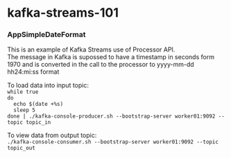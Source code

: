 # kafka-streams-101

### AppSimpleDateFormat
This is an example of Kafka Streams use of Processor API.<br>
The message in Kafka is supossed to have a timestamp in seconds form 1970 and is converted in the call to the processor to yyyy-mm-dd hh24:mi:ss format

To load data into input topic:<br>
``while true``<br>
``do``<br>
``  echo $(date +%s)``<br>
``  sleep 5``<br>
``done | ./kafka-console-producer.sh --bootstrap-server worker01:9092 --topic topic_in``<br>

To view data from output topic:<br>
``./kafka-console-consumer.sh --bootstrap-server worker01:9092 --topic topic_out``
